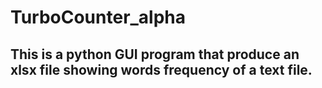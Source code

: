 # TurboCounter_alpha
## This is a python GUI program that produce an xlsx file showing words frequency of a text file.

